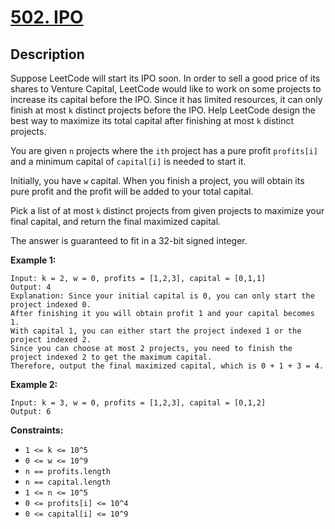 # [502. IPO](https://leetcode.com/problems/ipo/)

## Description
Suppose LeetCode will start its IPO soon. In order to sell a good price of its shares to Venture Capital, LeetCode would like to work on some projects to increase its capital before the IPO. Since it has limited resources, it can only finish at most `k` distinct projects before the IPO. Help LeetCode design the best way to maximize its total capital after finishing at most `k` distinct projects.

You are given `n` projects where the `ith` project has a pure profit `profits[i]` and a minimum capital of `capital[i]` is needed to start it.

Initially, you have `w` capital. When you finish a project, you will obtain its pure profit and the profit will be added to your total capital.

Pick a list of at most `k` distinct projects from given projects to maximize your final capital, and return the final maximized capital.

The answer is guaranteed to fit in a 32-bit signed integer.

**Example 1:**
```
Input: k = 2, w = 0, profits = [1,2,3], capital = [0,1,1]
Output: 4
Explanation: Since your initial capital is 0, you can only start the project indexed 0.
After finishing it you will obtain profit 1 and your capital becomes 1.
With capital 1, you can either start the project indexed 1 or the project indexed 2.
Since you can choose at most 2 projects, you need to finish the project indexed 2 to get the maximum capital.
Therefore, output the final maximized capital, which is 0 + 1 + 3 = 4.
```

**Example 2:**
```
Input: k = 3, w = 0, profits = [1,2,3], capital = [0,1,2]
Output: 6
```

**Constraints:**
- `1 <= k <= 10^5`
- `0 <= w <= 10^9`
- `n == profits.length`
- `n == capital.length`
- `1 <= n <= 10^5`
- `0 <= profits[i] <= 10^4`
- `0 <= capital[i] <= 10^9`
